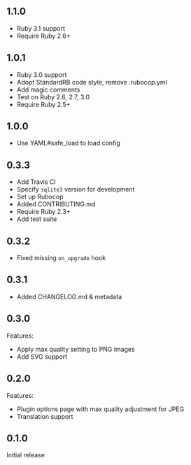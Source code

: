 ## 1.1.0

- Ruby 3.1 support
- Require Ruby 2.6+

## 1.0.1

- Ruby 3.0 support
- Adopt StandardRB code style, remove .rubocop.yml
- Add magic comments
- Test on Ruby 2.6, 2.7, 3.0
- Require Ruby 2.5+

## 1.0.0

- Use YAML#safe_load to load config

## 0.3.3

- Add Travis CI
- Specify `sqlite3` version for development
- Set up Rubocop
- Added CONTRIBUTING.md
- Require Ruby 2.3+
- Add test suite

## 0.3.2

- Fixed missing `on_upgrade` hook

## 0.3.1

- Added CHANGELOG.md & metadata

## 0.3.0

Features:

- Apply max quality setting to PNG images
- Add SVG support

## 0.2.0

Features:

- Plugin options page with max quality adjustment for JPEG
- Translation support

## 0.1.0

Initial release
